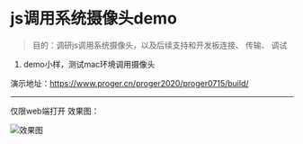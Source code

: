 # js调用系统摄像头demo

> 目的：调研js调用系统摄像头，以及后续支持和开发板连接、 传输、 调试

1. demo小样，测试mac环境调用摄像头

演示地址：https://www.proger.cn/proger2020/proger0715/build/ 

---
仅限web端打开
效果图：

![效果图](https://www.proger.cn/proger2020/files/images/proger0715.jpeg)
